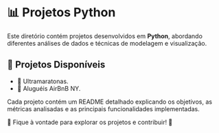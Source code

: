 # 📊 Projetos Python

Este diretório contém projetos desenvolvidos em **Python**, abordando diferentes análises de dados e técnicas de modelagem e visualização.

## 📂 Projetos Disponíveis

- 🔹 Ultramaratonas.
- 🔹 Aluguéis AirBnB NY.

Cada projeto contém um README detalhado explicando os objetivos, as métricas analisadas e as principais funcionalidades implementadas.

📢 Fique à vontade para explorar os projetos e contribuir! 🚀

